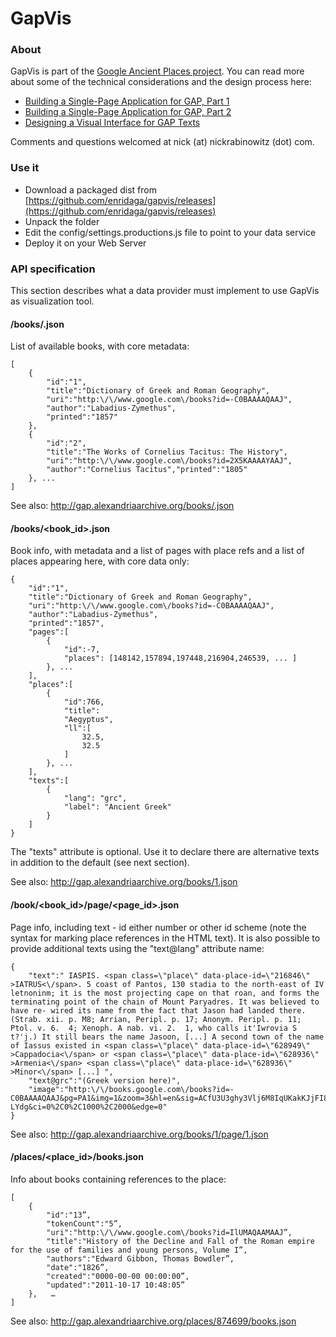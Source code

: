 # GapVis

### About

GapVis is part of the [Google Ancient Places project](http://googleancientplaces.wordpress.com/). You can read more about some of the technical considerations and the design process here:

 * [Building a Single-Page Application for GAP, Part 1](http://googleancientplaces.wordpress.com/2011/10/05/building-a-single-page-application-for-gap-part-1/)
 * [Building a Single-Page Application for GAP, Part 2](http://googleancientplaces.wordpress.com/2011/10/13/building-a-single-page-application-for-gap-part-2/)
 * [Designing a Visual Interface for GAP Texts](http://googleancientplaces.wordpress.com/2011/10/25/designing-a-visual-interface-for-gap-texts/)
 
Comments and questions welcomed at nick (at) nickrabinowitz (dot) com.

### Use it

* Download a packaged dist from [https://github.com/enridaga/gapvis/releases](https://github.com/enridaga/gapvis/releases)
* Unpack the folder
* Edit the config/settings.productions.js file to point to your data service
* Deploy it on your Web Server

### API specification
This section describes what a data provider must implement to use GapVis as visualization tool.

#### /books/.json
List of available books, with core metadata:

    [
        {
            "id":"1",
            "title":"Dictionary of Greek and Roman Geography",
            "uri":"http:\/\/www.google.com\/books?id=-C0BAAAAQAAJ",
            "author":"Labadius-Zymethus",
            "printed":"1857"
        },
        {
            "id":"2",
            "title":"The Works of Cornelius Tacitus: The History",
            "uri":"http:\/\/www.google.com\/books?id=2X5KAAAAYAAJ",
            "author":"Cornelius Tacitus","printed":"1805"
        }, ...
    ]

See also:
    http://gap.alexandriaarchive.org/books/.json

#### /books/&lt;book_id&gt;.json
Book info, with metadata and a list of pages with place refs and a list of places appearing here, with core data only:

	{
		"id":"1",
		"title":"Dictionary of Greek and Roman Geography",
		"uri":"http:\/\/www.google.com\/books?id=-C0BAAAAQAAJ",
		"author":"Labadius-Zymethus",
		"printed":"1857",
		"pages":[
			{
				"id":-7,
				"places": [148142,157894,197448,216904,246539, ... ]
			}, ...
		],
		"places":[
			{
				"id":766,
				"title":
				"Aegyptus",
				"ll":[
					32.5,
					32.5
				]
			}, ...
		],
		"texts":[
			{
				"lang": "grc",
				"label": "Ancient Greek"
			}
		]
	}

The "texts" attribute is optional. Use it to declare there are alternative texts in addition to the default (see next section).

See also:
    http://gap.alexandriaarchive.org/books/1.json

#### /book/&lt;book_id&gt;/page/&lt;page_id&gt;.json
Page info, including text - id either number or other id scheme (note the syntax for marking place references in the HTML text). It is also possible to provide additional texts using the "text@lang" attribute name: 

    {
        "text":" IASPIS. <span class=\"place\" data-place-id=\"216846\" >IATRUS<\/span>. 5 coast of Pantos, 130 stadia to the north-east of IV letnoninm; it is the most projecting cape on that roan, and forms the terminating point of the chain of Mount Paryadres. It was believed to have re- wired its name from the fact that Jason had landed there. (Strab. xii. p. M8; Arrian, Peripl. p. 17; Anonym. Peripl. p. 11; Ptol. v. 6.  4; Xenoph. A nab. vi. 2.  1, who calls it'Iwrovia S  t?'j.) It still bears the name Jasoon, [...] A second town of the name of Iassus existed in <span class=\"place\" data-place-id=\"628949\" >Cappadocia<\/span> or <span class=\"place\" data-place-id=\"628936\" >Armenia<\/span> <span class=\"place\" data-place-id=\"628936\" >Minor<\/span> [...] ",
        "text@grc":"(Greek version here)",
		"image":"http:\/\/books.google.com\/books?id=-C0BAAAAQAAJ&pg=PA1&img=1&zoom=3&hl=en&sig=ACfU3U3ghy3Vlj6M8IqUKakKJjFI8-LYdg&ci=0%2C0%2C1000%2C2000&edge=0"
    }

See also:
    http://gap.alexandriaarchive.org/books/1/page/1.json

#### /places/&lt;place_id&gt;/books.json
Info about books containing references to the place:

	[
		{
    		"id":"13”,
			"tokenCount":"5”,
			"uri":"http:\/\/www.google.com\/books?id=IlUMAQAAMAAJ”,
			"title":"History of the Decline and Fall of the Roman empire for the use of families and young persons, Volume I”,
			"authors":"Edward Gibbon, Thomas Bowdler”,
			"date":"1826”,
			"created":"0000-00-00 00:00:00”,
			"updated":"2011-10-17 10:48:05”
		},   …
	]

See also:
    http://gap.alexandriaarchive.org/places/874699/books.json
